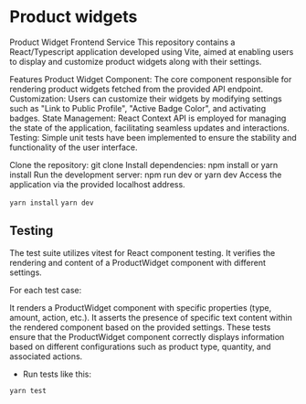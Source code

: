 # Product widgets



Product Widget Frontend Service
This repository contains a React/Typescript application developed using Vite, aimed at enabling users to display and customize product widgets along with their settings.

Features
Product Widget Component: The core component responsible for rendering product widgets fetched from the provided API endpoint.
Customization: Users can customize their widgets by modifying settings such as "Link to Public Profile", "Active Badge Color", and activating badges.
State Management: React Context API is employed for managing the state of the application, facilitating seamless updates and interactions.
Testing: Simple unit tests have been implemented to ensure the stability and functionality of the user interface.

Clone the repository: git clone <repository-url>
Install dependencies: npm install or yarn install
Run the development server: npm run dev or yarn dev
Access the application via the provided localhost address.

```yarn install```
```yarn dev```


## Testing

The test suite utilizes vitest for React component testing. It verifies the rendering and content of a ProductWidget component with different settings.

For each test case:

It renders a ProductWidget component with specific properties (type, amount, action, etc.).
It asserts the presence of specific text content within the rendered component based on the provided settings.
These tests ensure that the ProductWidget component correctly displays information based on different configurations such as product type, quantity, and associated actions.

- Run tests like this:

```
yarn test
```

